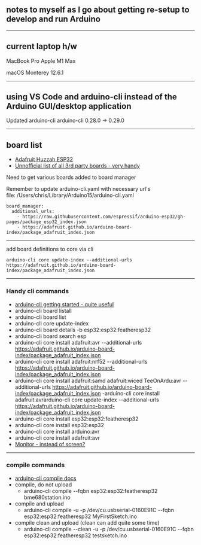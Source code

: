 ## notes to myself as I go about getting re-setup to develop and run Arduino 
---
## current laptop h/w
MacBook Pro
Apple M1 Max

macOS Monterey 
12.6.1

---
## using VS Code and arduino-cli instead of the Arduino GUI/desktop application

Updated arduino-cli
arduino-cli 0.28.0 -> 0.29.0

---
## board list

- [Adafruit Huzzah ESP32](https://learn.adafruit.com/adafruit-huzzah32-esp32-feather)
- [Unnofficial list of all 3rd party boards - very handy](https://github.com/arduino/Arduino/wiki/Unofficial-list-of-3rd-party-boards-support-urls)

Need to get various boards added to board manager

Remember to update arduino-cli.yaml with necessary url's \
file: /Users/chris/Library/Arduino15/arduino-cli.yaml

```
board_manager:
  additional_urls:
    - https://raw.githubusercontent.com/espressif/arduino-esp32/gh-pages/package_esp32_index.json
    - https://adafruit.github.io/arduino-board-index/package_adafruit_index.json
```

---
add board definitions to core via cli

    arduino-cli core update-index --additional-urls https://adafruit.github.io/arduino-board-index/package_adafruit_index.json

---
### Handy cli commands
- [arduino-cli getting started - quite useful](https://arduino.github.io/arduino-cli/0.24/getting-started/)
- arduino-cli board listall
- arduino-cli board list
- arduino-cli core update-index
- arduino-cli board details -b esp32:esp32:featheresp32
- arduino-cli board search esp
- arduino-cli core install adafruit:avr --additional-urls https://adafruit.github.io/arduino-board-index/package_adafruit_index.json
- arduino-cli core install adafruit:nrf52 --additional-urls https://adafruit.github.io/arduino-board-index/package_adafruit_index.json
- arduino-cli core install adafruit:samd adafruit:wiced TeeOnArdu:avr --additional-urls https://adafruit.github.io/arduino-board-index/package_adafruit_index.json
-arduino-cli core install adafruit:avrarduino-cli core update-index --additional-urls https://adafruit.github.io/arduino-board-index/package_adafruit_index.json
- arduino-cli core install esp32:esp32:featheresp32
- arduino-cli core install esp32:esp32
- arduino-cli core install arduino:avr
- arduino-cli core install adafruit:avr
- [Monitor - instead of screen?](https://arduino.github.io/arduino-cli/0.24/commands/arduino-cli_monitor/)

---
### compile commands
- [arduino-cli compile docs](https://arduino.github.io/arduino-cli/0.24/commands/arduino-cli_compile/)
- compile, do not upload
  - arduino-cli compile --fqbn esp32:esp32:featheresp32 bme680station.ino
- compile and upload
  - arduino-cli compile -u -p /dev/cu.usbserial-0160E91C --fqbn esp32:esp32:featheresp32 MyFirstSketch.ino
- compile clean and upload (clean can add quite some time)
  - arduino-cli compile --clean -u -p /dev/cu.usbserial-0160E91C --fqbn esp32:esp32:featheresp32 testsketch.ino



